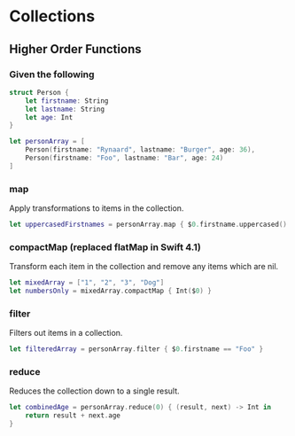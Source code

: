 # Collections

## Higher Order Functions

### Given the following

```swift
struct Person {
    let firstname: String
    let lastname: String
    let age: Int
}

let personArray = [
    Person(firstname: "Rynaard", lastname: "Burger", age: 36),
    Person(firstname: "Foo", lastname: "Bar", age: 24)
]
```

### map

Apply transformations to items in the collection.

```swift
let uppercasedFirstnames = personArray.map { $0.firstname.uppercased() }
```

### compactMap (replaced flatMap in Swift 4.1)

Transform each item in the collection and remove any items which are nil.

```swift
let mixedArray = ["1", "2", "3", "Dog"]
let numbersOnly = mixedArray.compactMap { Int($0) }
```

### filter

Filters out items in a collection.

```swift
let filteredArray = personArray.filter { $0.firstname == "Foo" }
```

### reduce

Reduces the collection down to a single result.

```swift
let combinedAge = personArray.reduce(0) { (result, next) -> Int in
    return result + next.age
}
```